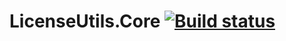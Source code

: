 # LicenseUtils.Core [![Build status](https://ci.appveyor.com/api/projects/status/df00jikxt71txmiv?svg=true)](https://ci.appveyor.com/project/rasoulian/windowsutils-core)
